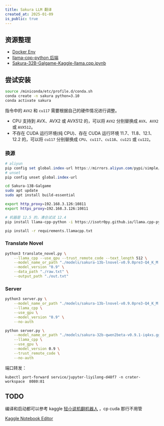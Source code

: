 ```yaml
---
title: Sakura LLM 翻译
created_at: 2025-01-09
is_public: true
---
```


## 资源整理

- [Docker Env](https://hub.docker.com/r/kurikomoe/sakura-13b-galgame/tags)
- [llama-cpp-python 后端](https://github.com/SakuraLLM/Sakura-13B-Galgame/wiki/Python%E9%83%A8%E7%BD%B2%E6%95%99%E7%A8%8B#llama-cpp-python%E5%90%8E%E7%AB%AF)
- [Sakura-32B-Galgame-Kaggle-llama.cpp.ipynb](https://github.com/Isotr0py/SakuraLLM-Notebooks/blob/main/Sakura-32B-Galgame-Kaggle-llama.cpp.ipynb?short_path=5e98739)

## 尝试安装

```bash
source /miniconda/etc/profile.d/conda.sh
conda create -n sakura python=3.10
conda activate sakura
```

指令中的 `AVX2` 和 `cu117` 需要根据自己的硬件情况进行调整。

- CPU 支持到 AVX、AVX2 或 AVX512 的，可以将 `AVX2` 分别替换成 `AVX`、`AVX2` 或 `AVX512`。
- 不存在 CUDA 运行环境(纯 CPU)、存在 CUDA 运行环境 11.7、11.8、12.1、12.2 的，可以将 `cu117` 分别替换成 `CPU`、`cu117`、`cu118`、`cu121` 或 `cu122`。

### 换源

```powershell
# aliyun
pip config set global.index-url https://mirrors.aliyun.com/pypi/simple/
# unset
pip config unset global.index-url
```

```bash
cd Sakura-13B-Galgame
sudo apt update
sudo apt install build-essential

export http_proxy=192.168.3.126:10811
export https_proxy=192.168.3.126:10811

# 机器是 12.5 的，凑合试试 12.4
pip install llama-cpp-python -i https://isotr0py.github.io/llama.cpp-python-index/wheels/cu124

pip install -r requirements.llamacpp.txt
```

### Translate Novel

```bash
python3 translate_novel.py \
    --llama_cpp --use_gpu --trust_remote_code --text_length 512 \
    --model_name_or_path "./models/sakura-13b-lnovel-v0.9.0pre3-Q4_K_M.gguf" \
    --model_version "0.9" \
    --data_path "./raw.txt" \
    --output_path "./out.txt"
```

### Server

```bash
python3 server.py \
    --model_name_or_path "./models/sakura-13b-lnovel-v0.9.0pre3-Q4_K_M.gguf" \
    --llama_cpp \
    --use_gpu \
    --model_version "0.9" \
    --no-auth

python server.py \
    --model_name_or_path "./models/sakura-32b-qwen2beta-v0.9.1-iq4xs.gguf" \
    --llama_cpp \
    --use_gpu \
    --model_version 0.9 \
    --trust_remote_code \
    --no-auth
```

端口转发：

```
kubectl port-forward service/jupyter-liyilong-d48f7 -n crater-workspace  8080:81
```

## TODO

编译和启动都可以参考 kaggle [轻小说机翻机器人](https://books.fishhawk.top/forum/6630f091c92d3f7ad7f50f23) ，cp cuda 那行不用管

[Kaggle Notebook Editor](https://www.kaggle.com/code/scratchpad/notebook196c723043/edit)
